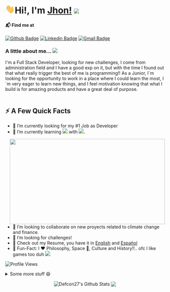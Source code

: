 <h1> <img src="https://raw.githubusercontent.com/ABSphreak/ABSphreak/master/gifs/Hi.gif" width="30px">Hi!, I'm <a href="https://github.com/ablue968">Jhon!</a> <img src="https://emojis.slackmojis.com/emojis/images/1531849430/4246/blob-sunglasses.gif?1531849430" width="30px"></h1>
</h1>

#### 📬 Find me at
[![Github Badge](http://img.shields.io/badge/-Github-black?style=flat-square&logo=github&link=https://github.com/ablue968/)](https://github.com/ablue968/) 
[![Linkedin Badge](https://img.shields.io/badge/-LinkedIn-blue?style=flat-square&logo=Linkedin&logoColor=white&link=https://www.linkedin.com/in/jpereirad//)](https://www.linkedin.com/in/jpereirad/)
[![Gmail Badge](https://img.shields.io/badge/-Gmail-d14836?style=flat-square&logo=Gmail&logoColor=white&link=mailto:ablue968@gmail.com)](mailto:ablue968@gmail.com)


### A little about me...  <img src="https://media4.giphy.com/media/EAfeMhhZjJ9zhXh69P/giphy.gif" width="50"> 
I'm a Full Stack Developer, looking for new challenges, I come from administration field and I have a good exp on it, but with the time I found out that what really trigger the best of me is programming!! As a Junior, I´m looking for the opportunity to work in a place where I could learn the most, I´m very eager to learn new things, and I feel motivation knowing that what I build is for amazing products and have a great deal of purpose.<br/><br/>




## ⚡️ A Few Quick Facts

- 🔭 I’m currently looking for my #1 Job as Developer
- 🌱 I’m currently learning <img src="https://emojis.slackmojis.com/emojis/images/1620759626/38068/angular.png?1620759626" width="30"> with <img src="https://emojis.slackmojis.com/emojis/images/1479745458/1383/typescript.png?1479745458" width="30">.
<img width="490" height="270" src="https://media.giphy.com/media/9B8wYztAoe1zO/source.gif" align=right>


- 👯 I’m looking to collaborate on new proyects related to climate change and finance.
- 🤔 I’m looking for challenges!
- 📙 Check out my  Resume, you have it in [English](https://github.com/ablue968/ablue968/blob/main/Jhon%20Pereira%20CV.pdf) and [Español](https://github.com/ablue968/ablue968/blob/main/Jhon%20Pereira%20CV%20(ES).pdf) 
- 🎉 Fun-Fact: I ❤️ Philosophy, Space 🚀, Culture and History!!.. ofc I like games too duh <img src="https://media4.giphy.com/media/jM4bWFBKpSFeo/giphy.gif?cid=790b7611muzj1td0qi7gualt6bue9nzulmpmgqbwhlencqj0&rid=giphy.gif" width="45"> 

![Profile Views](https://komarev.com/ghpvc/?username=ablue968)

<details>
  <summary>Some more stuff 😄</summary>

### ⚙️ Some Tool and Tech I use
<img align="left" alt="Visual Studio Code" width="26px" src="https://raw.githubusercontent.com/github/explore/80688e429a7d4ef2fca1e82350fe8e3517d3494d/topics/visual-studio-code/visual-studio-code.png" />
<img align="left" alt="HTML5" width="26px" src="https://raw.githubusercontent.com/github/explore/80688e429a7d4ef2fca1e82350fe8e3517d3494d/topics/html/html.png" />
<img align="left" alt="CSS3" width="26px" src="https://raw.githubusercontent.com/github/explore/80688e429a7d4ef2fca1e82350fe8e3517d3494d/topics/css/css.png" />
<img align="left" alt="Sass" width="26px" src="https://raw.githubusercontent.com/github/explore/80688e429a7d4ef2fca1e82350fe8e3517d3494d/topics/sass/sass.png" />
<img align="left" alt="JavaScript" width="26px" src="https://raw.githubusercontent.com/github/explore/80688e429a7d4ef2fca1e82350fe8e3517d3494d/topics/javascript/javascript.png" />
<img align="left" alt="React" width="26px" src="https://raw.githubusercontent.com/github/explore/80688e429a7d4ef2fca1e82350fe8e3517d3494d/topics/react/react.png" />
<img align="left" alt="SQL" width="26px" src="https://raw.githubusercontent.com/github/explore/80688e429a7d4ef2fca1e82350fe8e3517d3494d/topics/sql/sql.png" />
<img align="left" alt="MySQL" width="26px" src="https://raw.githubusercontent.com/github/explore/80688e429a7d4ef2fca1e82350fe8e3517d3494d/topics/mysql/mysql.png" />
<img align="left" alt="Git" width="26px" src="https://raw.githubusercontent.com/github/explore/80688e429a7d4ef2fca1e82350fe8e3517d3494d/topics/git/git.png" />
<img align="left" alt="GitHub" width="26px" src="https://raw.githubusercontent.com/github/explore/78df643247d429f6cc873026c0622819ad797942/topics/github/github.png" />
<img align="left" alt="Python" width="26px" src="https://raw.githubusercontent.com/github/explore/78df643247d429f6cc873026c0622819ad797942/topics/python/python.png" />
[Flux]
<img align="left" alt="Bootstrap" width="26px" src="https://raw.githubusercontent.com/github/explore/78df643247d429f6cc873026c0622819ad797942/topics/bootstrap/bootstrap.png" />
[API REST]

  
</details>

<p align="center">
<img align="center" src="https://github-readme-stats.vercel.app/api?username=ablue968&show_icons=true&line_height=21" alt="Defcon27's Github Stats" />
<img align="center" src="https://github-readme-stats.vercel.app/api/top-langs/?username=ablue968&theme=default&line_height=27&layout=compact" />


